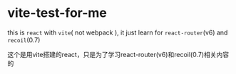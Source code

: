 # vite-test-for-me

this is `react` with `vite`( not webpack ), it just learn for `react-router`(v6) and `recoil`(0.7)

这个是用vite搭建的react，只是为了学习react-router(v6)和recoil(0.7)相关内容的


